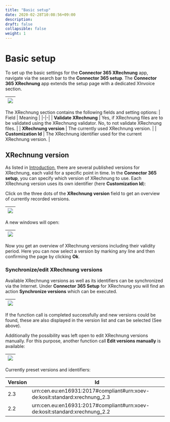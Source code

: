 ```yaml
---
title: "Basic setup"
date: 2020-02-28T10:08:56+09:00
description: 
draft: false
collapsible: false
weight: 1
---
```

# Basic setup

To set up the basic settings for the **Connector 365 XRechnung** app, navigate via the search bar
to the **Connector 365 setup**. 
The **Connector 365 XRechnung** app extends the setup page with a dedicated XInvoice section.

|![](/images/apps/XRechnung/de/xr-setup-en.png)|
|-|


The XRechnung section contains the following fields and setting options:
| Field | Meaning |
|-|-|
| **Validate XRechnung** | Yes, if XRechnung files are to be validated using the XRechnung validator. No, to not validate XRechnung files. |
| **XRechnung version** | The currently used XRechnung version. |
| **Customization Id** | The XRechnung identifier used for the current XRechnung version. |

## XRechnung version

As listed in [Introduction](en-us/apps/xrechnung/first-steps/introduction/), there are several published versions for XRechnung, each valid for a specific point in time. 
In the **Connector 365 setup**, you can specify which version of XRechnung to use. Each XRechnung version uses its own identifier (here **Customization Id**):

Click on the three dots of the **XRechnung version** field to get an overview of currently recorded versions.

|![](images/apps/XRechnung/de/xr_version_assist_en.png)|
|-|

A new windows will open:

|![](images/apps/XRechnung/de/xr_version_page_en.png)|
|-|

Now you get an overview of XRechnung versions including their validity period. 
Here you can now select a version by marking any line and then confirming the page by clicking **Ok**.

### Synchronize/edit XRechnung versions

Available XRechnung versions as well as its identifiers can be synchronized via the Internet.
Under **Connector 365 Setup** for XRechnung you will find an action **Synchronize versions** which can be executed.

|![](images/apps/XRechnung/de/xr_update_version_en.png)|
|-|

If the function call is completed successfully and new versions could be found, these are also displayed in the version list and can be selected (See above).

Additionally the possibility was left open to edit XRechnung versions manually. For this purpose, another function call **Edit versions manually** is available:

|![](images/apps/XRechnung/de/xr_update_version_manually_en.png)|
|-|

Currently preset versions and identifiers:

| Version | Id |
|-|-|
| 2.3 | urn:cen.eu:en16931:2017#compliant#urn:xoev-de:kosit:standard:xrechnung_2.3 |
| 2.2 | urn:cen.eu:en16931:2017#compliant#urn:xoev-de:kosit:standard:xrechnung_2.2 |
